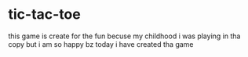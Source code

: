 # tic-tac-toe


this game is create for the fun becuse my childhood i was playing in tha copy but i am so happy bz today i have created tha game 

